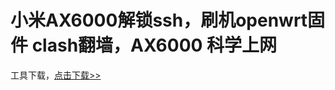 # 小米AX6000解锁ssh，刷机openwrt固件 clash翻墙，AX6000 科学上网

工具下载，<a href="https://github.com/kjfx/AX6000/releases/download/AX6000/AX6000-SSH.zip" target="_blank">点击下载>></a>
